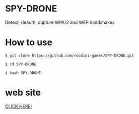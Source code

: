 # SPY-DRONE
Detect, deauth, capture WPA/2 and WEP handshakes

# How to use

```
$ git clone https://github.com/roobini-gamer/SPY-DRONE.git

$ cd SPY-DRONE

$ bash SPY-DRONE
```

# web site

<a href="https://bit.ly/3llxWWO">CLICK HERE!</a>
